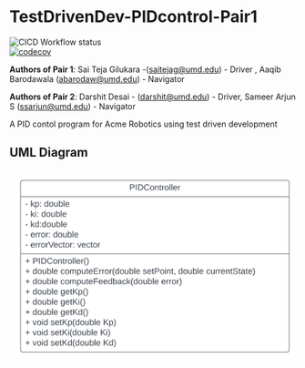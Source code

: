 # TestDrivenDev-PIDcontrol-Pair1

![CICD Workflow status](https://github.com/saiteja12-g/TestDrivenDev-PIDcontrol-Pair1/actions/workflows/run-unit-test-and-upload-codecov.yml/badge.svg)  
[![codecov](https://codecov.io/gh/saiteja12-g/TestDrivenDev-PIDcontrol-Pair1/branch/main/graph/badge.svg)](https://codecov.io/gh/saiteja12-g/TestDrivenDev-PIDcontrol-Pair1)

**Authors of Pair 1**: Sai Teja Gilukara -(saitejag@umd.edu) - Driver , Aaqib Barodawala (abarodaw@umd.edu) - Navigator

**Authors of Pair 2**: Darshit Desai - (darshit@umd.edu) - Driver, Sameer Arjun S (ssarjun@umd.edu) - Navigator

A PID contol program for Acme Robotics using test driven development

## UML Diagram

![Alt text](UML_diagram/image.png)
